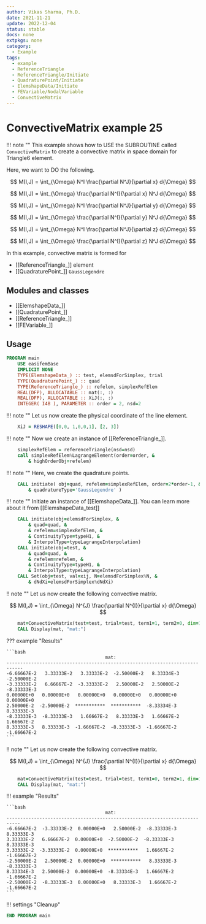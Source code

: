 ```yaml
---
author: Vikas Sharma, Ph.D.
date: 2021-11-21
update: 2022-12-04
status: stable
docs: none
extpkgs: none
category:
  - Example
tags:
  - example
  - ReferenceTriangle
  - ReferenceTriangle/Initiate
  - QuadraturePoint/Initiate
  - ElemshapeData/Initiate
  - FEVariable/NodalVariable
  - ConvectiveMatrix
---
```


# ConvectiveMatrix example 25

!!! note ""
    This example shows how to USE the SUBROUTINE called `ConvectiveMatrix` to create a convective matrix in space domain for Triangle6 element.

Here, we want to DO the following.

$$
M(I,J) = \int_{\Omega} N^I \frac{\partial N^J}{\partial x} d{\Omega}
$$

$$
M(I,J) = \int_{\Omega} \frac{\partial N^I}{\partial x} N^J d{\Omega}
$$

$$
M(I,J) = \int_{\Omega} N^I \frac{\partial N^J}{\partial y} d{\Omega}
$$

$$
M(I,J) =  \int_{\Omega} \frac{\partial N^I}{\partial y} N^J d{\Omega}
$$

$$
M(I,J) =  \int_{\Omega} N^I \frac{\partial N^J}{\partial z} d{\Omega}
$$

$$
M(I,J) =  \int_{\Omega} \frac{\partial N^I}{\partial z} N^J d{\Omega}
$$

In this example, convective matrix is formed for

- [[ReferenceTriangle_]] element
- [[QuadraturePoint_]] `GaussLegendre`

## Modules and classes

- [[ElemshapeData_]]
- [[QuadraturePoint_]]
- [[ReferenceTriangle_]]
- [[FEVariable_]]

## Usage

```fortran
PROGRAM main
    USE easifemBase
    IMPLICIT NONE
    TYPE(ElemshapeData_) :: test, elemsdForSimplex, trial
    TYPE(QuadraturePoint_) :: quad
    TYPE(ReferenceTriangle_) :: refelem, simplexRefElem
    REAL(DFP), ALLOCATABLE :: mat(:, :)
    REAL(DFP), ALLOCATABLE :: XiJ(:, :)
    INTEGER( I4B ), PARAMETER :: order = 2, nsd=2
```

!!! note ""
    Let us now create the physical coordinate of the line element.

```fortran
    XiJ = RESHAPE([0,0, 1,0,0,1], [2, 3])
```

!!! note ""
    Now  we create an instance of [[ReferenceTriangle_]].

```fortran
    simplexRefElem = referenceTriangle(nsd=nsd)
    call simplexRefElem%LagrangeElement(order=order, &
        & highOrderObj=refelem)
```

!!! note ""
    Here, we create the quadrature points.

```fortran
    CALL initiate( obj=quad, refelem=simplexRefElem, order=2*order-1, &
        & quadratureType='GaussLegendre' )
```

!!! note ""
    Initiate an instance of [[ElemshapeData_]]. You can learn more about it from [[ElemshapeData_test]]

```fortran
    CALL initiate(obj=elemsdForSimplex, &
        & quad=quad, &
        & refelem=simplexRefElem, &
        & ContinuityType=typeH1, &
        & InterpolType=typeLagrangeInterpolation)
    CALL initiate(obj=test, &
        & quad=quad, &
        & refelem=refelem, &
        & ContinuityType=typeH1, &
        & InterpolType=typeLagrangeInterpolation)
    CALL Set(obj=test, val=xij, N=elemsdForSimplex%N, &
        & dNdXi=elemsdForSimplex%dNdXi)
```

!! note ""
    Let us now create the following convective matrix.

$$
M(I,J) = \int_{\Omega} N^{J} \frac{\partial N^{I}}{\partial x} d{\Omega}
$$

```fortran
    mat=ConvectiveMatrix(test=test, trial=test, term1=1, term2=0, dim=1)
    CALL Display(mat, "mat:")
```

??? example "Results"

    ```bash
                                        mat:
    ----------------------------------------------------------------------------
    -6.66667E-2   3.33333E-2   3.33333E-2  -2.50000E-2   8.33334E-3  -2.50000E-2
    -3.33333E-2   6.66667E-2  -3.33333E-2   2.50000E-2   2.50000E-2  -8.33333E-3
    0.00000E+0   0.00000E+0   0.00000E+0   0.00000E+0   0.00000E+0   0.00000E+0
    2.50000E-2  -2.50000E-2  ***********  ***********  -8.33334E-3   8.33333E-3
    -8.33333E-3  -8.33333E-3   1.66667E-2   8.33333E-3   1.66667E-2   1.66667E-2
    8.33333E-3   8.33333E-3  -1.66667E-2  -8.33333E-3  -1.66667E-2  -1.66667E-2
    ```

!! note ""
    Let us now create the following convective matrix.

$$
M(I,J) = \int_{\Omega} N^{J} \frac{\partial N^{I}}{\partial x} d{\Omega}
$$

```fortran
    mat=ConvectiveMatrix(test=test, trial=test, term1=0, term2=1, dim=1)
    CALL Display(mat, "mat:")
```

!!! example "Results"

    ```bash
                                        mat:
    ---------------------------------------------------------------------------
    -6.66667E-2  -3.33333E-2  0.00000E+0   2.50000E-2  -8.33333E-3   8.33333E-3
    3.33333E-2   6.66667E-2  0.00000E+0  -2.50000E-2  -8.33333E-3   8.33333E-3
    3.33333E-2  -3.33333E-2  0.00000E+0  ***********   1.66667E-2  -1.66667E-2
    -2.50000E-2   2.50000E-2  0.00000E+0  ***********   8.33333E-3  -8.33333E-3
    8.33334E-3   2.50000E-2  0.00000E+0  -8.33334E-3   1.66667E-2  -1.66667E-2
    -2.50000E-2  -8.33333E-3  0.00000E+0   8.33333E-3   1.66667E-2  -1.66667E-2
    ```

!!! settings "Cleanup"

```fortran
END PROGRAM main
```
